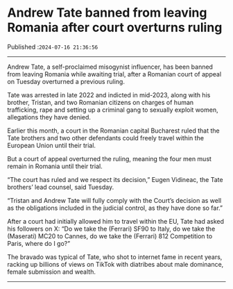 # Andrew Tate banned from leaving Romania after court overturns ruling

Published :`2024-07-16 21:36:56`

---

Andrew Tate, a self-proclaimed misogynist influencer, has been banned from leaving Romania while awaiting trial, after a Romanian court of appeal on Tuesday overturned a previous ruling.

Tate was arrested in late 2022 and indicted in mid-2023, along with his brother, Tristan, and two Romanian citizens on charges of human trafficking, rape and setting up a criminal gang to sexually exploit women, allegations they have denied.

Earlier this month, a court in the Romanian capital Bucharest ruled that the Tate brothers and two other defendants could freely travel within the European Union until their trial.

But a court of appeal overturned the ruling, meaning the four men must remain in Romania until their trial.

“The court has ruled and we respect its decision,” Eugen Vidineac, the Tate brothers’ lead counsel, said Tuesday.

“Tristan and Andrew Tate will fully comply with the Court’s decision as well as the obligations included in the judicial control, as they have done so far.”

After a court had initially allowed him to travel within the EU, Tate had asked his followers on X: “Do we take the (Ferrari) SF90 to Italy, do we take the (Maserati) MC20 to Cannes, do we take the (Ferrari) 812 Competition to Paris, where do I go?”

The bravado was typical of Tate, who shot to internet fame in recent years, racking up billions of views on TikTok with diatribes about male dominance, female submission and wealth.

---

